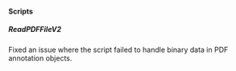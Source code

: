 
#### Scripts

##### ReadPDFFileV2

Fixed an issue where the script failed to handle binary data in PDF annotation objects.

